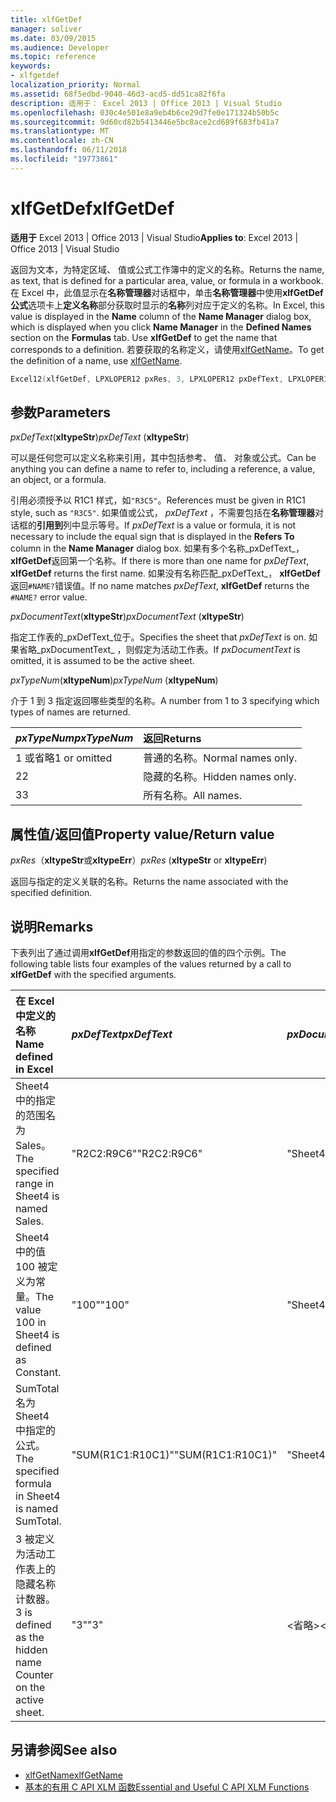 ```yaml
---
title: xlfGetDef
manager: soliver
ms.date: 03/09/2015
ms.audience: Developer
ms.topic: reference
keywords:
- xlfgetdef
localization_priority: Normal
ms.assetid: 68f5edbd-9040-46d3-acd5-dd51ca82f6fa
description: 适用于： Excel 2013 | Office 2013 | Visual Studio
ms.openlocfilehash: 030c4e501e8a9eb4b6ce29d7fe0e171324b50b5c
ms.sourcegitcommit: 9d60cd82b5413446e5bc8ace2cd689f683fb41a7
ms.translationtype: MT
ms.contentlocale: zh-CN
ms.lasthandoff: 06/11/2018
ms.locfileid: "19773861"
---
```

# <a name="xlfgetdef"></a><span data-ttu-id="623be-104">xlfGetDef</span><span class="sxs-lookup"><span data-stu-id="623be-104">xlfGetDef</span></span>

<span data-ttu-id="623be-105">**适用于** Excel 2013 | Office 2013 | Visual Studio</span><span class="sxs-lookup"><span data-stu-id="623be-105">**Applies to**: Excel 2013 | Office 2013 | Visual Studio</span></span> 
  
<span data-ttu-id="623be-106">返回为文本，为特定区域、 值或公式工作簿中的定义的名称。</span><span class="sxs-lookup"><span data-stu-id="623be-106">Returns the name, as text, that is defined for a particular area, value, or formula in a workbook.</span></span> <span data-ttu-id="623be-107">在 Excel 中，此值显示在**名称管理器**对话框中，单击**名称管理器**中使用**xlfGetDef** **公式**选项卡上**定义名称**部分获取时显示的**名称**列对应于定义的名称。</span><span class="sxs-lookup"><span data-stu-id="623be-107">In Excel, this value is displayed in the **Name** column of the **Name Manager** dialog box, which is displayed when you click **Name Manager** in the **Defined Names** section on the **Formulas** tab. Use **xlfGetDef** to get the name that corresponds to a definition.</span></span> <span data-ttu-id="623be-108">若要获取的名称定义，请使用[xlfGetName](xlfgetname.md)。</span><span class="sxs-lookup"><span data-stu-id="623be-108">To get the definition of a name, use [xlfGetName](xlfgetname.md).</span></span>
  
```cpp
Excel12(xlfGetDef, LPXLOPER12 pxRes, 3, LPXLOPER12 pxDefText, LPXLOPER12 pxDocumentText, LPXLOPER12 pxTypeNum);
```

## <a name="parameters"></a><span data-ttu-id="623be-109">参数</span><span class="sxs-lookup"><span data-stu-id="623be-109">Parameters</span></span>

<span data-ttu-id="623be-110">_pxDefText_(**xltypeStr**)</span><span class="sxs-lookup"><span data-stu-id="623be-110">_pxDefText_ (**xltypeStr**)</span></span>
  
<span data-ttu-id="623be-111">可以是任何您可以定义名称来引用，其中包括参考、 值、 对象或公式。</span><span class="sxs-lookup"><span data-stu-id="623be-111">Can be anything you can define a name to refer to, including a reference, a value, an object, or a formula.</span></span>
  
<span data-ttu-id="623be-112">引用必须授予以 R1C1 样式，如`"R3C5"`。</span><span class="sxs-lookup"><span data-stu-id="623be-112">References must be given in R1C1 style, such as  `"R3C5"`.</span></span> <span data-ttu-id="623be-113">如果值或公式， _pxDefText_ ，不需要包括在**名称管理器**对话框的**引用到**列中显示等号。</span><span class="sxs-lookup"><span data-stu-id="623be-113">If  _pxDefText_ is a value or formula, it is not necessary to include the equal sign that is displayed in the **Refers To** column in the **Name Manager** dialog box.</span></span> <span data-ttu-id="623be-114">如果有多个名称_pxDefText_， **xlfGetDef**返回第一个名称。</span><span class="sxs-lookup"><span data-stu-id="623be-114">If there is more than one name for  _pxDefText_, **xlfGetDef** returns the first name.</span></span> <span data-ttu-id="623be-115">如果没有名称匹配_pxDefText_， **xlfGetDef**返回`#NAME?`错误值。</span><span class="sxs-lookup"><span data-stu-id="623be-115">If no name matches  _pxDefText_, **xlfGetDef** returns the  `#NAME?` error value.</span></span> 
  
<span data-ttu-id="623be-116">_pxDocumentText_(**xltypeStr**)</span><span class="sxs-lookup"><span data-stu-id="623be-116">_pxDocumentText_ (**xltypeStr**)</span></span>
  
<span data-ttu-id="623be-117">指定工作表的_pxDefText_位于。</span><span class="sxs-lookup"><span data-stu-id="623be-117">Specifies the sheet that  _pxDefText_ is on.</span></span> <span data-ttu-id="623be-118">如果省略_pxDocumentText_ ，则假定为活动工作表。</span><span class="sxs-lookup"><span data-stu-id="623be-118">If  _pxDocumentText_ is omitted, it is assumed to be the active sheet.</span></span> 
  
<span data-ttu-id="623be-119">_pxTypeNum_(**xltypeNum**)</span><span class="sxs-lookup"><span data-stu-id="623be-119">_pxTypeNum_ (**xltypeNum**)</span></span>
  
<span data-ttu-id="623be-120">介于 1 到 3 指定返回哪些类型的名称。</span><span class="sxs-lookup"><span data-stu-id="623be-120">A number from 1 to 3 specifying which types of names are returned.</span></span>
  
|<span data-ttu-id="623be-121">**_pxTypeNum_**</span><span class="sxs-lookup"><span data-stu-id="623be-121">**_pxTypeNum_**</span></span>|<span data-ttu-id="623be-122">**返回**</span><span class="sxs-lookup"><span data-stu-id="623be-122">**Returns**</span></span>|
|:-----|:-----|
|<span data-ttu-id="623be-123">1 或省略</span><span class="sxs-lookup"><span data-stu-id="623be-123">1 or omitted</span></span>  <br/> |<span data-ttu-id="623be-124">普通的名称。</span><span class="sxs-lookup"><span data-stu-id="623be-124">Normal names only.</span></span>  <br/> |
|<span data-ttu-id="623be-125">2</span><span class="sxs-lookup"><span data-stu-id="623be-125">2</span></span>  <br/> |<span data-ttu-id="623be-126">隐藏的名称。</span><span class="sxs-lookup"><span data-stu-id="623be-126">Hidden names only.</span></span>  <br/> |
|<span data-ttu-id="623be-127">3</span><span class="sxs-lookup"><span data-stu-id="623be-127">3</span></span>  <br/> |<span data-ttu-id="623be-128">所有名称。</span><span class="sxs-lookup"><span data-stu-id="623be-128">All names.</span></span>  <br/> |
   
## <a name="property-valuereturn-value"></a><span data-ttu-id="623be-129">属性值/返回值</span><span class="sxs-lookup"><span data-stu-id="623be-129">Property value/Return value</span></span>

 <span data-ttu-id="623be-130">_pxRes_（**xltypeStr**或**xltypeErr**）</span><span class="sxs-lookup"><span data-stu-id="623be-130">_pxRes_ (**xltypeStr** or **xltypeErr**)</span></span>
  
<span data-ttu-id="623be-131">返回与指定的定义关联的名称。</span><span class="sxs-lookup"><span data-stu-id="623be-131">Returns the name associated with the specified definition.</span></span>
  
## <a name="remarks"></a><span data-ttu-id="623be-132">说明</span><span class="sxs-lookup"><span data-stu-id="623be-132">Remarks</span></span>

<span data-ttu-id="623be-133">下表列出了通过调用**xlfGetDef**用指定的参数返回的值的四个示例。</span><span class="sxs-lookup"><span data-stu-id="623be-133">The following table lists four examples of the values returned by a call to **xlfGetDef** with the specified arguments.</span></span> 
  
|<span data-ttu-id="623be-134">**在 Excel 中定义的名称**</span><span class="sxs-lookup"><span data-stu-id="623be-134">**Name defined in Excel**</span></span>|<span data-ttu-id="623be-135">**_pxDefText_**</span><span class="sxs-lookup"><span data-stu-id="623be-135">**_pxDefText_**</span></span>|<span data-ttu-id="623be-136">**_pxDocumentText_**</span><span class="sxs-lookup"><span data-stu-id="623be-136">**_pxDocumentText_**</span></span>|<span data-ttu-id="623be-137">**_pxTypeNum_**</span><span class="sxs-lookup"><span data-stu-id="623be-137">**_pxTypeNum_**</span></span>|<span data-ttu-id="623be-138">**返回值**</span><span class="sxs-lookup"><span data-stu-id="623be-138">**Value Returned**</span></span>|
|:-----|:-----|:-----|:-----|:-----|
|<span data-ttu-id="623be-139">Sheet4 中的指定的范围名为 Sales。</span><span class="sxs-lookup"><span data-stu-id="623be-139">The specified range in Sheet4 is named Sales.</span></span>  <br/> |<span data-ttu-id="623be-140">"R2C2:R9C6"</span><span class="sxs-lookup"><span data-stu-id="623be-140">"R2C2:R9C6"</span></span>  <br/> |<span data-ttu-id="623be-141">"Sheet4"</span><span class="sxs-lookup"><span data-stu-id="623be-141">"Sheet4"</span></span>  <br/> |<span data-ttu-id="623be-142">\<省略\></span><span class="sxs-lookup"><span data-stu-id="623be-142">\<omitted\></span></span>  <br/> |<span data-ttu-id="623be-143">"Sales"</span><span class="sxs-lookup"><span data-stu-id="623be-143">"Sales"</span></span>  <br/> |
|<span data-ttu-id="623be-144">Sheet4 中的值 100 被定义为常量。</span><span class="sxs-lookup"><span data-stu-id="623be-144">The value 100 in Sheet4 is defined as Constant.</span></span>  <br/> |<span data-ttu-id="623be-145">"100"</span><span class="sxs-lookup"><span data-stu-id="623be-145">"100"</span></span>  <br/> |<span data-ttu-id="623be-146">"Sheet4"</span><span class="sxs-lookup"><span data-stu-id="623be-146">"Sheet4"</span></span>  <br/> |<span data-ttu-id="623be-147">\<省略\></span><span class="sxs-lookup"><span data-stu-id="623be-147">\<omitted\></span></span>  <br/> |<span data-ttu-id="623be-148">"常量"</span><span class="sxs-lookup"><span data-stu-id="623be-148">"Constant"</span></span>  <br/> |
|<span data-ttu-id="623be-149">SumTotal 名为 Sheet4 中指定的公式。</span><span class="sxs-lookup"><span data-stu-id="623be-149">The specified formula in Sheet4 is named SumTotal.</span></span>  <br/> |<span data-ttu-id="623be-150">"SUM(R1C1:R10C1)"</span><span class="sxs-lookup"><span data-stu-id="623be-150">"SUM(R1C1:R10C1)"</span></span>  <br/> |<span data-ttu-id="623be-151">"Sheet4"</span><span class="sxs-lookup"><span data-stu-id="623be-151">"Sheet4"</span></span>  <br/> |<span data-ttu-id="623be-152">\<省略\></span><span class="sxs-lookup"><span data-stu-id="623be-152">\<omitted\></span></span>  <br/> |<span data-ttu-id="623be-153">"SumTotal"</span><span class="sxs-lookup"><span data-stu-id="623be-153">"SumTotal"</span></span>  <br/> |
|<span data-ttu-id="623be-154">3 被定义为活动工作表上的隐藏名称计数器。</span><span class="sxs-lookup"><span data-stu-id="623be-154">3 is defined as the hidden name Counter on the active sheet.</span></span>  <br/> |<span data-ttu-id="623be-155">"3"</span><span class="sxs-lookup"><span data-stu-id="623be-155">"3"</span></span>  <br/> |<span data-ttu-id="623be-156">\<省略\></span><span class="sxs-lookup"><span data-stu-id="623be-156">\<omitted\></span></span>  <br/> |<span data-ttu-id="623be-157">2</span><span class="sxs-lookup"><span data-stu-id="623be-157">2</span></span>  <br/> |<span data-ttu-id="623be-158">"计数器"</span><span class="sxs-lookup"><span data-stu-id="623be-158">"Counter"</span></span>  <br/> |
   
## <a name="see-also"></a><span data-ttu-id="623be-159">另请参阅</span><span class="sxs-lookup"><span data-stu-id="623be-159">See also</span></span>

- [<span data-ttu-id="623be-160">xlfGetName</span><span class="sxs-lookup"><span data-stu-id="623be-160">xlfGetName</span></span>](xlfgetname.md)
- [<span data-ttu-id="623be-161">基本的有用 C API XLM 函数</span><span class="sxs-lookup"><span data-stu-id="623be-161">Essential and Useful C API XLM Functions</span></span>](essential-and-useful-c-api-xlm-functions.md)


